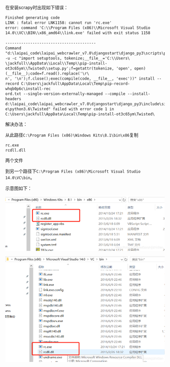 在安装scrapy时出现如下错误：

```shell
Finished generating code
LINK : fatal error LNK1158: cannot run 'rc.exe'
error: command 'C:\\Program Files (x86)\\Microsoft Visual Studio 14.0\\VC\\BIN\\x86_amd64\\link.exe' failed with exit status 1158

----------------------------------------
Command "d:\laipai_code\laipai_webcrawler_v7.0\djangostart\django_py3\scripts\python.exe -u -c "import setuptools, tokenize;__file__='C:\\Users\
\jackfull\\AppData\\Local\\Temp\\pip-install-ot3c65ym\\Twisted\\setup.py';f=getattr(tokenize, 'open', open)(__file__);code=f.read().replace('\r\
n', '\n');f.close();exec(compile(code, __file__, 'exec'))" install --record C:\Users\jackfull\AppData\Local\Temp\pip-record-whqb0p6c\install-rec
ord.txt --single-version-externally-managed --compile --install-headers d:\laipai_code\laipai_webcrawler_v7.0\djangostart\django_py3\include\sit
e\python3.6\Twisted" failed with error code 1 in C:\Users\jackfull\AppData\Local\Temp\pip-install-ot3c65ym\Twisted\
```

解决办法：

从此路径`C:\Program Files (x86)\Windows Kits\8.1\bin\x86`复制

```
rc.exe
rcdll.dll
```

两个文件

到另一个路径下`C:\Program Files (x86)\Microsoft Visual Studio 14.0\VC\bin`。

示意图如下：

![](images/20190320173049741.png)

![](images/20190320173151145.png)